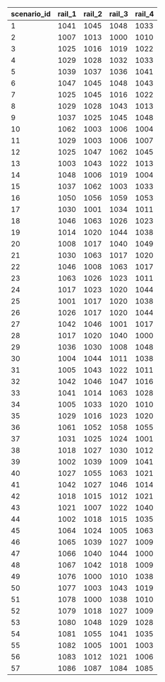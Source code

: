 |scenario_id|rail_1|rail_2|rail_3|rail_4|
| --- | --- | --- | --- | --- |
|1|1041|1045|1048|1033|
|2|1007|1013|1000|1010|
|3|1025|1016|1019|1022|
|4|1029|1028|1032|1033|
|5|1039|1037|1036|1041|
|6|1047|1045|1048|1043|
|7|1025|1045|1016|1022|
|8|1029|1028|1043|1013|
|9|1037|1025|1045|1048|
|10|1062|1003|1006|1004|
|11|1029|1003|1006|1007|
|12|1025|1047|1062|1045|
|13|1003|1043|1022|1013|
|14|1048|1006|1019|1004|
|15|1037|1062|1003|1033|
|16|1050|1056|1059|1053|
|17|1030|1001|1034|1011|
|18|1046|1063|1026|1023|
|19|1014|1020|1044|1038|
|20|1008|1017|1040|1049|
|21|1030|1063|1017|1020|
|22|1046|1008|1063|1017|
|23|1063|1026|1023|1011|
|24|1017|1023|1020|1044|
|25|1001|1017|1020|1038|
|26|1026|1017|1020|1044|
|27|1042|1046|1001|1017|
|28|1017|1020|1040|1000|
|29|1036|1030|1008|1048|
|30|1004|1044|1011|1038|
|31|1005|1043|1022|1011|
|32|1042|1046|1047|1016|
|33|1041|1014|1063|1028|
|34|1005|1033|1020|1010|
|35|1029|1016|1023|1020|
|36|1061|1052|1058|1055|
|37|1031|1025|1024|1001|
|38|1018|1027|1030|1012|
|39|1002|1039|1009|1041|
|40|1027|1055|1063|1021|
|41|1042|1027|1046|1014|
|42|1018|1015|1012|1021|
|43|1021|1007|1022|1040|
|44|1002|1018|1015|1035|
|45|1064|1024|1005|1063|
|46|1065|1039|1027|1009|
|47|1066|1040|1044|1000|
|48|1067|1042|1018|1009|
|49|1076|1000|1010|1038|
|50|1077|1003|1043|1019|
|51|1078|1000|1038|1010|
|52|1079|1018|1027|1009|
|53|1080|1048|1029|1028|
|54|1081|1055|1041|1035|
|55|1082|1005|1001|1003|
|56|1083|1012|1021|1006|
|57|1086|1087|1084|1085|